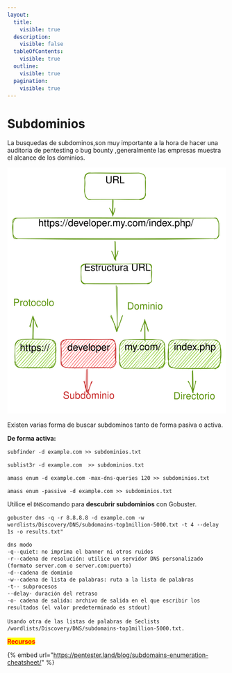 ```yaml
---
layout:
  title:
    visible: true
  description:
    visible: false
  tableOfContents:
    visible: true
  outline:
    visible: true
  pagination:
    visible: true
---
```


# Subdominios

La busquedas de subdominos,son muy importante a la hora de hacer una auditoria de pentesting o bug bounty ,generalmente las empresas muestra el alcance de los dominios.



<img src="../../.gitbook/assets/file.excalidraw.svg" alt="" class="gitbook-drawing">

Existen varias forma de buscar subdominos tanto de forma pasiva o activa.

**De forma activa:**

```
subfinder -d example.com >> subdominios.txt
```

```
sublist3r -d example.com  >> subdominios.txt
```

```
amass enum -d example.com -max-dns-queries 120 >> subdominios.txt
```

```
amass enum -passive -d example.com >> subdominios.txt
```

Utilice el `DNS`comando para **descubrir subdominios** con Gobuster.&#x20;

```
gobuster dns -q -r 8.8.8.8 -d example.com -w wordlists/Discovery/DNS/subdomains-top1million-5000.txt -t 4 --delay 1s -o results.txt"	 
```

```
dns modo
-q--quiet: no imprima el banner ni otros ruidos
-r--cadena de resolución: utilice un servidor DNS personalizado (formato server.com o server.com:puerto)
-d--cadena de dominio
-w--cadena de lista de palabras: ruta a la lista de palabras
-t-- subprocesos
--delay- duración del retraso
-o- cadena de salida: archivo de salida en el que escribir los resultados (el valor predeterminado es stdout)

Usando otra de las listas de palabras de Seclists /wordlists/Discovery/DNS/subdomains-top1million-5000.txt.
```



<mark style="color:red;">**Recursos**</mark>

{% embed url="https://pentester.land/blog/subdomains-enumeration-cheatsheet/" %}


